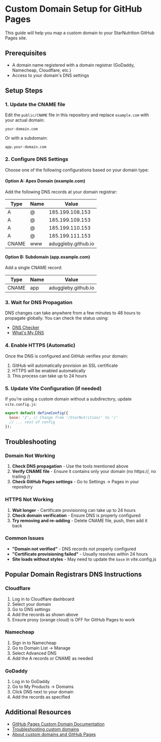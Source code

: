 # Custom Domain Setup for GitHub Pages

This guide will help you map a custom domain to your StarNutrition GitHub Pages site.

## Prerequisites

- A domain name registered with a domain registrar (GoDaddy, Namecheap, Cloudflare, etc.)
- Access to your domain's DNS settings

## Setup Steps

### 1. Update the CNAME file

Edit the `public/CNAME` file in this repository and replace `example.com` with your actual domain:

```
your-domain.com
```

Or with a subdomain:

```
app.your-domain.com
```

### 2. Configure DNS Settings

Choose one of the following configurations based on your domain type:

#### Option A: Apex Domain (example.com)

Add the following DNS records at your domain registrar:

| Type | Name | Value |
|------|------|-------|
| A | @ | 185.199.108.153 |
| A | @ | 185.199.109.153 |
| A | @ | 185.199.110.153 |
| A | @ | 185.199.111.153 |
| CNAME | www | aduggleby.github.io |

#### Option B: Subdomain (app.example.com)

Add a single CNAME record:

| Type | Name | Value |
|------|------|-------|
| CNAME | app | aduggleby.github.io |

### 3. Wait for DNS Propagation

DNS changes can take anywhere from a few minutes to 48 hours to propagate globally. You can check the status using:

- [DNS Checker](https://dnschecker.org/)
- [What's My DNS](https://www.whatsmydns.net/)

### 4. Enable HTTPS (Automatic)

Once the DNS is configured and GitHub verifies your domain:
1. GitHub will automatically provision an SSL certificate
2. HTTPS will be enabled automatically
3. This process can take up to 24 hours

### 5. Update Vite Configuration (if needed)

If you're using a custom domain without a subdirectory, update `vite.config.js`:

```javascript
export default defineConfig({
  base: '/', // Change from '/StarNutrition/' to '/'
  // ... rest of config
});
```

## Troubleshooting

### Domain Not Working

1. **Check DNS propagation** - Use the tools mentioned above
2. **Verify CNAME file** - Ensure it contains only your domain (no https://, no trailing /)
3. **Check GitHub Pages settings** - Go to Settings → Pages in your repository

### HTTPS Not Working

1. **Wait longer** - Certificate provisioning can take up to 24 hours
2. **Check domain verification** - Ensure DNS is properly configured
3. **Try removing and re-adding** - Delete CNAME file, push, then add it back

### Common Issues

- **"Domain not verified"** - DNS records not properly configured
- **"Certificate provisioning failed"** - Usually resolves within 24 hours
- **Site loads without styles** - May need to update the `base` in vite.config.js

## Popular Domain Registrars DNS Instructions

### Cloudflare
1. Log in to Cloudflare dashboard
2. Select your domain
3. Go to DNS settings
4. Add the records as shown above
5. Ensure proxy (orange cloud) is OFF for GitHub Pages to work

### Namecheap
1. Sign in to Namecheap
2. Go to Domain List → Manage
3. Select Advanced DNS
4. Add the A records or CNAME as needed

### GoDaddy
1. Log in to GoDaddy
2. Go to My Products → Domains
3. Click DNS next to your domain
4. Add the records as specified

## Additional Resources

- [GitHub Pages Custom Domain Documentation](https://docs.github.com/en/pages/configuring-a-custom-domain-for-your-github-pages-site)
- [Troubleshooting custom domains](https://docs.github.com/en/pages/configuring-a-custom-domain-for-your-github-pages-site/troubleshooting-custom-domains-and-github-pages)
- [About custom domains and GitHub Pages](https://docs.github.com/en/pages/configuring-a-custom-domain-for-your-github-pages-site/about-custom-domains-and-github-pages)